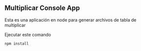 ##  Multiplicar Console App

Esta es una aplicación en node para generar archivos de tabla de multiplicar

Ejecutar este comando 
````
npm install
````